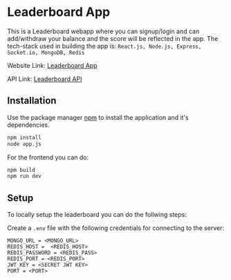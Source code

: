 # Leaderboard App

This is a Leaderboard webapp where you can signup/login and can add/withdraw your balance and the score will be reflected in the app.
The tech-stack used in building the app is:
```React.js, Node.js, Express, Socket.io, MongoDB, Redis```

Website Link: [Leaderboard App](https://fabulous-banoffee-68f1ea.netlify.app/)
                
API Link: [Leaderboard API](https://leaderboard-api-i94y.onrender.com)


## Installation

Use the package manager [npm](https://docs.npmjs.com/cli/v8/commands/npm-install) to install the application and it's dependencies.

```bash
npm install 
node app.js
```

For the frontend you can do:

```bash
npm build
npm run dev
```

## Setup

To locally setup the leaderboard you can do the follwing steps:

Create a ```.env``` file with the following credentials for connecting to the server:

```
MONGO_URL = <MONGO_URL>
REDIS_HOST =  <REDIS_HOST>
REDIS_PASSWORD = <REDIS_PASS>
REDIS_PORT = <REDIS_PORT>
JWT_KEY = <SECRET JWT KEY>
PORT = <PORT>
```





